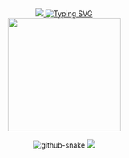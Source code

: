 <div align="center">

  <!-- dynamic typing effect 动态打字效果 -->
  <div>
    <a href="https://blog.sunguoqi.com/">
      <img src="https://readme-typing-svg.demolab.com?font=Fira+Code&pause=1000&width=435&lines=console.log(%22路漫漫其修远兮，吾将上下而求索🤪🤪🍭🍭🍀🍀%22);&center=true&size=27" />
      <a href="https://git.io/typing-svg"><img src="https://readme-typing-svg.demolab.com?font=Fira+Code&pause=1000&width=435&lines=fmt.Println(%22Hello%2C+World!%22);%E6%84%BF%E6%82%A8%E6%AF%8F%E5%A4%A9%E9%83%BD%E5%85%85%E6%BB%A1%E9%98%B3%E5%85%89%EF%BC%8C%E5%BF%AB%E4%B9%90%E5%B8%B8%E4%BC%B4%E5%B7%A6%E5%8F%B3%EF%BC%81" alt="Typing SVG" /></a>
    </a>
  </div>

  <!-- knock code pictures 敲代码的图片 -->
  <picture>
    <source media="(prefers-color-scheme: dark)" srcset="https://cdn.jsdelivr.net/gh/sun0225SUN/sun0225SUN/assets/images/coding.gif" />
    <source media="(prefers-color-scheme: light)" srcset="https://cdn.jsdelivr.net/gh/sun0225SUN/sun0225SUN/assets/images/developer.svg" height="225px" />
    <img src="https://cdn.jsdelivr.net/gh/sun0225SUN/sun0225SUN/assets/images/coding.gif" />
  </picture>

  <!-- for beauty 留个空行好看点 -->
  <div>&nbsp;</div>

  <!-- Snake Code Contribution Map 贪吃蛇代码贡献图 -->
  <picture>
    <source media="(prefers-color-scheme: dark)" srcset="https://cdn.jsdelivr.net/gh/sun0225SUN/sun0225SUN/profile-snake-contrib/github-contribution-grid-snake-dark.svg" />
    <source media="(prefers-color-scheme: light)" srcset="https://cdn.jsdelivr.net/gh/sun0225SUN/sun0225SUN/profile-snake-contrib/github-contribution-grid-snake.svg" />
    <img alt="github-snake" src="https://cdn.jsdelivr.net/gh/sun0225SUN/sun0225SUN/profile-snake-contrib/github-contribution-grid-snake-dark.svg" />
  </picture>

<img src="https://chvin.github.io/react-tetris" />
</div>

</div>
